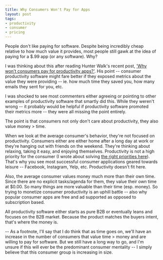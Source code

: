 ```yaml
---
title: Why Consumers Won't Pay for Apps
layout: post
tags:
- productivity
- consumer
- pricing
---
```


People don't like paying for software. Despite being incredibly cheap relative to how much value it provides, most people still gawk at the idea of paying for a $.99 app (or any software). Why? 

I was thinking about this after reading Hunter Walk's recent post, ['Why won't consumers pay for productivity apps?'](http://hunterwalk.com/2014/04/24/why-wont-consumers-pay-for-productivity-apps/). His point -- consumer productivity software might fare better if they exposed metrics about the value they were providing -- ie. how much time they saved you, how many emails they sent for you, etc.

I was shocked to see most commenters either agreeing or pointing to other examples of productivity software that smartly did this. While they weren't wrong -- it probably would be helpful if productivity software promoted their metrics more -- they were all missing the point entirely.

The point is that consumers not only don't care about productivity, they also value money > time. 

When we look at the average consumer's behavior, they're not focused on productivity. Consumers either are either home after a long day at work or they're hanging out with friends on the weekend. They're thinking about relaxing, taking it easy, and enjoying themselves. Productivity is not a high priority for the consumer (I wrote about solving [the right priorities here](http://www.chrisyin.com/2013/12/21/freemium-doesn%27t-always-work-in-b2b/)). That's why you see most successful consumer applications geared towards leisure -- Facebook, Instagram, Yelp, etc. Productivity doesn't fit here.

Also, the average consumer values money much more than their own time. Since there are no explicit tasks/agenda for them, they value their own time at $0.00. So many things are more valuable than their time (esp. money). So trying to monetize consumer productivity is an uphill battle --  also why popular consumer apps are free and ad supported as opposed to subscription based.

All productivity software either starts as pure B2B or eventually leans and focuses on the B2B market. Because the product matches the buyers intent, that's where the money is. 

--
As a footnote, I'll say that I do think that as time goes on, we'll have an increase in the number of consumers that value time > money and are willing to pay for software. But we still have a long way to go, and I'm unsure if this will ever be the predominant consumer mentality -- I simply believe that this consumer group is increasing in size.